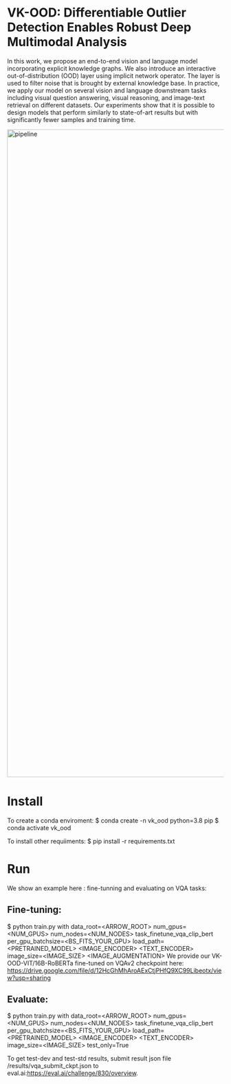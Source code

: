 # VK-OOD: Differentiable Outlier Detection Enables Robust Deep Multimodal Analysis
In this work, we propose an end-to-end vision and language model incorporating explicit knowledge graphs. We also introduce an interactive out-of-distribution (OOD) layer using implicit network operator. The layer is used to filter noise that is brought by external knowledge base. In practice, we apply our model on several vision and language downstream tasks including visual question answering, visual reasoning, and image-text retrieval on different datasets. Our experiments show that it is possible to design models that perform similarly to state-of-art results but with significantly fewer samples and training time.

<img width="1503" alt="pipeline" src="https://user-images.githubusercontent.com/10067151/221752945-3e359d09-46f1-412d-8205-ce3093f566de.png">


# Install

To create a conda enviroment:
$ conda create -n vk_ood python=3.8 pip
$ conda activate vk_ood

To install other requiiments:
$ pip install -r requirements.txt

# Run

We show an example here : fine-tunning and evaluating on VQA tasks:

## Fine-tuning:

$ python train.py with data_root=<ARROW_ROOT> num_gpus=<NUM_GPUS> num_nodes=<NUM_NODES> task_finetune_vqa_clip_bert per_gpu_batchsize=<BS_FITS_YOUR_GPU> load_path=<PRETRAINED_MODEL> <IMAGE_ENCODER> <TEXT_ENCODER> image_size=<IMAGE_SIZE> <IMAGE_AUGMENTATION>
We provide our VK-OOD-VIT/16B-RoBERTa fine-tuned on VQAv2 checkpoint here: https://drive.google.com/file/d/12HcGhMhAroAExCtjPHfQ9XC99Libeotx/view?usp=sharing

## Evaluate:

$ python train.py with data_root=<ARROW_ROOT> num_gpus=<NUM_GPUS> num_nodes=<NUM_NODES> task_finetune_vqa_clip_bert per_gpu_batchsize=<BS_FITS_YOUR_GPU> load_path=<PRETRAINED_MODEL> <IMAGE_ENCODER> <TEXT_ENCODER> image_size=<IMAGE_SIZE> test_only=True

To get test-dev and test-std results, submit result json file /results/vqa_submit_ckpt.json to eval.ai:https://eval.ai/challenge/830/overview.

